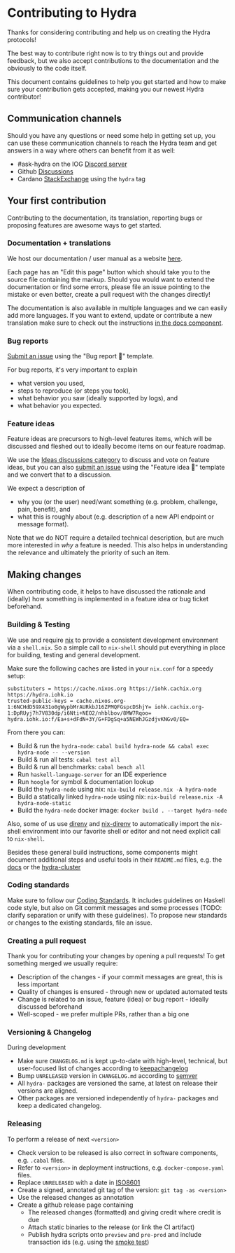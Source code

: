 # Contributing to Hydra

Thanks for considering contributing and help us on creating the Hydra protocols! 

The best way to contribute right now is to try things out and provide feedback,
but we also accept contributions to the documentation and the obviously to the
code itself.

This document contains guidelines to help you get started and how to make sure
your contribution gets accepted, making you our newest Hydra contributor!

## Communication channels

Should you have any questions or need some help in getting set up, you can use
these communication channels to reach the Hydra team and get answers in a way
where others can benefit from it as well:

- #ask-hydra on the IOG [Discord server](https://discord.gg/Qq5vNTg9PT)
- Github [Discussions](https://github.com/input-output-hk/hydra-poc/discussions)
- Cardano [StackExchange](https://cardano.stackexchange.com/) using the `hydra` tag

## Your first contribution 

Contributing to the documentation, its translation, reporting bugs or proposing features are awesome ways to get started.

### Documentation + translations

We host our documentation / user manual as a website [here](https://input-output-hk.github.io/hydra-poc).

Each page has an "Edit this page" button which should take you to the source
file containing the markup. Should you would want to extend the documentation or
find some errors, please file an issue pointing to the mistake or even better,
create a pull request with the changes directly!

The documentation is also available in multiple languages and we can easily add more languages. If you want to extend, update or contribute a new translation make sure to check out the instructions [in the docs component](./docs/README.md#Translating).

### Bug reports

[Submit an issue](https://github.com/input-output-hk/hydra-poc/issues/new/choose) using the "Bug report :bug:" template.

For bug reports, it's very important to explain
* what version you used,
* steps to reproduce (or steps you took),
* what behavior you saw (ideally supported by logs), and
* what behavior you expected.

### Feature ideas

Feature ideas are precursors to high-level features items, which will be
discussed and fleshed out to ideally become items on our feature roadmap.

We use the [Ideas discussions
category](https://github.com/input-output-hk/hydra-poc/discussions/categories/ideas)
to discuss and vote on feature ideas, but you can also [submit an
issue](https://github.com/input-output-hk/hydra-poc/issues/new/choose) using the
"Feature idea :thought_balloon:" template and we convert that to a discussion.

We expect a description of
* why you (or the user) need/want something (e.g. problem, challenge, pain, benefit), and
* what this is roughly about (e.g. description of a new API endpoint or message format).

Note that we do NOT require a detailed technical description, but are much more
interested in *why* a feature is needed. This also helps in understanding the
relevance and ultimately the priority of such an item.

## Making changes

When contributing code, it helps to have discussed the rationale and (ideally)
how something is implemented in a feature idea or bug ticket beforehand.

### Building & Testing

We use and require [nix](https://nixos.org/download.html) to provide a
consistent development environment via a `shell.nix`. So a simple call to
`nix-shell` should put everything in place for building, testing and general
development.

Make sure the following caches are listed in your `nix.conf` for a speedy setup:

```
substituters = https://cache.nixos.org https://iohk.cachix.org https://hydra.iohk.io
trusted-public-keys = cache.nixos.org-1:6NCHdD59X431o0gWypbMrAURkbJ16ZPMQFGspcDShjY= iohk.cachix.org-1:DpRUyj7h7V830dp/i6Nti+NEO2/nhblbov/8MW7Rqoo= hydra.iohk.io:f/Ea+s+dFdN+3Y/G+FDgSq+a5NEWhJGzdjvKNGv0/EQ=
```

From there you can:

- Build & run the `hydra-node`: `cabal build hydra-node && cabal exec hydra-node -- --version`
- Build & run all tests: `cabal test all` 
- Build & run all benchmarks: `cabal bench all`
- Run `haskell-language-server` for an IDE experience
- Run `hoogle` for symbol & documentation lookup
- Build the `hydra-node` using nix: `nix-build release.nix -A hydra-node`
- Build a statically linked `hydra-node` using nix: `nix-build release.nix -A hydra-node-static`
- Build the `hydra-node` docker image: `docker build . --target hydra-node`

Also, some of us use [direnv](https://direnv.net/) and
[nix-direnv](https://github.com/nix-community/nix-direnv) to automatically
import the nix-shell environment into our favorite shell or editor and not need
explicit call to `nix-shell`.

Besides these general build instructions, some components might document
additional steps and useful tools in their `README.md` files, e.g. the
[docs](./docs/README.md) or the [hydra-cluster](./hydra-cluster/README.md)

### Coding standards

Make sure to follow our [Coding
Standards](https://github.com/input-output-hk/hydra-poc/wiki/Coding-Standards).
It includes guidelines on Haskell code style, but also on Git commit messages
and some processes (TODO: clarify separation or unify with these guidelines). To
propose new standards or changes to the existing standards, file an issue.

### Creating a pull request

Thank you for contributing your changes by opening a pull requests! To get
something merged we usually require:
+ Description of the changes - if your commit messages are great, this is less important
+ Quality of changes is ensured - through new or updated automated tests
+ Change is related to an issue, feature (idea) or bug report - ideally discussed beforehand
+ Well-scoped - we prefer multiple PRs, rather than a big one

### Versioning & Changelog

During development
+ Make sure `CHANGELOG.md` is kept up-to-date with high-level, technical, but user-focused list of changes according to [keepachangelog](https://keepachangelog.com/en/1.0.0/)
+ Bump `UNRELEASED` version in `CHANGELOG.md` according to [semver](https://semver.org/)
+ All `hydra-` packages are versioned the same, at latest on release their versions are aligned.
+ Other packages are versioned independently of `hydra-` packages and keep a dedicated changelog.

### Releasing

To perform a release of next `<version>`
+ Check version to be released is also correct in software components, e.g. `.cabal` files.
+ Refer to `<version>` in deployment instructions, e.g. `docker-compose.yaml` files.
+ Replace `UNRELEASED` with a date in [ISO8601](https://en.wikipedia.org/wiki/ISO_8601)
+ Create a signed, annotated git tag of the version: `git tag -as <version>`
+ Use the released changes as annotation
+ Create a github release page containing
  - The released changes (formatted) and giving credit where credit is due
  - Attach static binaries to the release (or link the CI artifact)
  - Publish hydra scripts onto `preview` and `pre-prod` and include transaction ids (e.g. using the [smoke test](https://github.com/input-output-hk/hydra-poc/actions/workflows/smoke-test.yaml))

